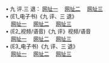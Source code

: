 &#8226; 九 评.三 退：
<a href="http://356.duckdns.org/t/" target="_blank">网址一</a>
　<a href="http://73.myz.info/v/" target="_blank">网址二</a>
　<a href="http://255.dtdns.net/tt/" target="_blank">网址三</a>
　<br />
&#8226; (E1_电子书)《九 评、三 退》<br />
　<a href="http://356.duckdns.org/t/" target="_blank">网址一</a>
　<a href="http://73.myz.info/t/" target="_blank">网址二</a>
　<a href="http://255.dtdns.net/t/" target="_blank">网址三</a><br />
 &#8226;  (E2_视频/语音)《九 评》视频/语音<br />
　<a href="http://356.duckdns.org/v/" target="_blank">网址一</a>
　<a href="http://73.myz.info/v/" target="_blank">网址二</a>
　<a href="http://255.dtdns.net/v/" target="_blank">网址三</a><br />
 &#8226;  (E3_电子书)《九 评、三 退》<br />
　<a href="http://356.duckdns.org/tt/" target="_blank">网址一</a>
　<a href="http://73.myz.info/tt/" target="_blank">网址二</a>
　<a href="http://255.dtdns.net/tt/" target="_blank">网址三</a>

